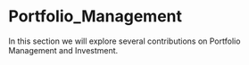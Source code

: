# Portfolio_Management
In this section we will explore several contributions on Portfolio Management and Investment.
